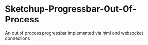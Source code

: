 # Sketchup-Progressbar-Out-Of-Process
An out of process  progressbar implemented via html and websocket connections
